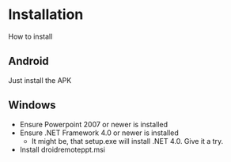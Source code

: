 # Installation #

How to install

## Android ##
Just install the APK

## Windows ##
  * Ensure Powerpoint 2007 or newer is installed
  * Ensure .NET Framework 4.0 or newer is installed
    * It might be, that setup.exe will install .NET 4.0. Give it a try.
  * Install droidremoteppt.msi